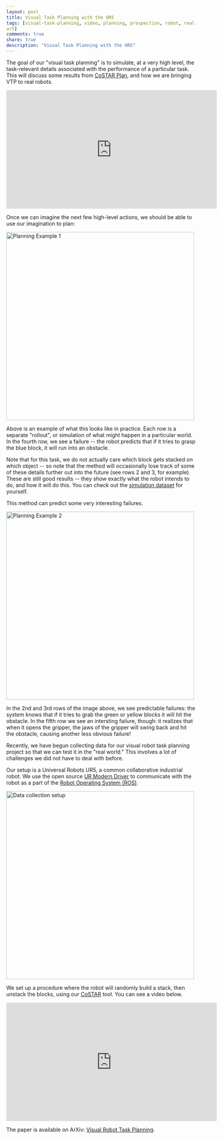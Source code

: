 ```yaml
---
layout: post
title: Visual Task Planning with the UR5
tags: [visual-task-planning, video, planning, prospection, robot, real-robot,
ur5]
comments: true
share: true
description: "Visual Task Planning with the UR5"
---
```


The goal of our "visual task planning" is to simulate, at a very high level, the task-relevant details associated with the performance of a particular task. This will discuss some results from [CoSTAR Plan](https://cpaxton.github.io/costar_plan/), and how we are bringing VTP to real robots.

<iframe width="560" height="315" src="https://www.youtube.com/embed/Rk4EDL4B7zQ" frameborder="0" allow="autoplay; encrypted-media" allowfullscreen></iframe> 

Once we can imagine the next few high-level actions, we should be able to use our imagination to plan:

<img src="{{site.baseurl}}images/vtp_ex6.png" alt="Planning Example 1" width="500"/>

Above is an example of what this looks like in practice. Each row is a separate "rollout", or simulation of what might happen in a particular world. In the fourth row, we see a failure -- the robot predicts that if it tries to grasp the blue block, it will run into an obstacle.

Note that for this task, we do not actually care which block gets stacked on which object -- so note that the method will occasionally lose track of some of these details further out into the future (see rows 2 and 3, for example). These are still good results -- they show exactly what the robot intends to do, and how it will do this.
You can check out the [simulation dataset](https://github.com/cpaxton/costar_plan/releases/download/v0.6.0/simdata.tar.gz) for yourself.

This method can predict some very interesting failures.

<img src="{{site.baseurl}}images/vtp_ex4.png" alt="Planning Example 2" width="500"/>

In the 2nd and 3rd rows of the image above, we see predictable failures: the system knows that if it tries to grab the green or yellow blocks it will hit the obstacle. In the fifth row we see an intersting failure, though: it realizes that when it opens the gripper, the jaws of the gripper will swing back and hit the obstacle, causing another less obvious failure!

Recently, we have begun collecting data for our visual robot task planning project so that we can test it in the "real world." This involves a lot of challenges we did not have to deal with before.

Our setup is a Universal Robots UR5, a common collaborative industrial robot. We use the open source [UR Modern Driver](https://github.com/ThomasTimm/ur_modern_driver) to communicate with the robot as a part of the [Robot Operating System (ROS)](http://wiki.ros.org/).

<img src="{{site.baseurl}}images/vtp_data_collection.jpg" alt="Data collection setup" width="500"/>

We set up a procedure where the robot will randomly build a stack, then unstack the blocks, using our [CoSTAR](http://cpaxton.github.io/costar_stack/) tool. You can see a video below.

<iframe width="560" height="315" src="https://www.youtube.com/embed/LMqEcoYbrLM" frameborder="0" allow="autoplay; encrypted-media" allowfullscreen></iframe>

The paper is available on ArXiv: [Visual Robot Task Planning](https://arxiv.org/abs/1804.00062).
